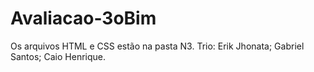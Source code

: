 # Avaliacao-3oBim

Os arquivos HTML e CSS estão na pasta N3.
Trio: Erik Jhonata; Gabriel Santos; Caio Henrique.
